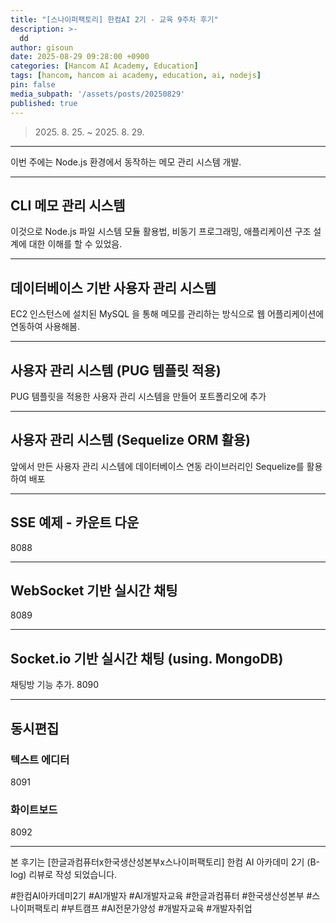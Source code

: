 ```yaml
---
title: "[스나이퍼팩토리] 한컴AI 2기 - 교육 9주차 후기"
description: >-
  dd
author: gisoun
date: 2025-08-29 09:28:00 +0900
categories: [Hancom AI Academy, Education]
tags: [hancom, hancom ai academy, education, ai, nodejs]
pin: false
media_subpath: '/assets/posts/20250829'
published: true
---
```


> 2025\. 8\. 25\. ~ 2025\. 8\. 29\.

---

이번 주에는 Node.js 환경에서 동작하는 메모 관리 시스템 개발.

---

## CLI 메모 관리 시스템

이것으로 Node.js 파일 시스템 모듈 활용법, 비동기 프로그래밍, 애플리케이션 구조 설계에 대한 이해를 할 수 있었음.

---

## 데이터베이스 기반 사용자 관리 시스템

EC2 인스턴스에 설치된 MySQL 을 통해 메모를 관리하는 방식으로 웹 어플리케이션에 연동하여 사용해봄.

---

## 사용자 관리 시스템 (PUG 템플릿 적용)

PUG 템플릿을 적용한 사용자 관리 시스템을 만들어 포트폴리오에 추가

---

## 사용자 관리 시스템 (Sequelize ORM 활용)

앞에서 만든 사용자 관리 시스템에 데이터베이스 연동 라이브러리인 Sequelize를 활용하여 배포

---

## SSE 예제 - 카운트 다운

8088

---

## WebSocket 기반 실시간 채팅

8089

---

## Socket.io 기반 실시간 채팅 (using. MongoDB)

채팅방 기능 추가.
8090

---

## 동시편집

### 텍스트 에디터

8091

### 화이트보드

8092

---

본 후기는 [한글과컴퓨터x한국생산성본부x스나이퍼팩토리] 한컴 AI 아카데미 2기 (B-log) 리뷰로 작성 되었습니다.

#한컴AI아카데미2기 #AI개발자 #AI개발자교육 #한글과컴퓨터 #한국생산성본부 #스나이퍼팩토리 #부트캠프 #AI전문가양성 #개발자교육 #개발자취업
